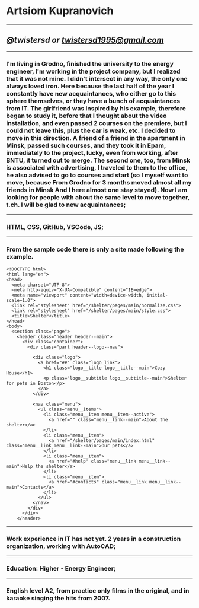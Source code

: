 # **Artsiom Kupranovich**
-----
## *@twistersd or twistersd1995@gmail.com*
-----
### I'm living in Grodno, finished the university to the energy engineer, I'm working in the project company, but I realized that it was not mine. I didn't intersect in any way, the only one always loved iron. Here because the last half of the year I constantly have new acquaintances, who either go to this sphere themselves, or they have a bunch of acquaintances from IT. The girlfriend was inspired by his example, therefore began to study it, before that I thought about the video installation, and even passed 2 courses on the premiere, but I could not leave this, plus the car is weak, etc. I decided to move in this direction. A friend of a friend in the apartment in Minsk, passed such courses, and they took it in Epam, immediately to the project, lucky, even from working, after BNTU, it turned out to merge. The second one, too, from Minsk is associated with advertising, I traveled to them to the office, he also advised to go to courses and start (so I myself want to move, because From Grodno for 3 months moved almost all my friends in Minsk And I here  almost one stay stayed). Now I am looking for people with about the same level to move together, t.ch. I will be glad to new acquaintances;
-----
### **HTML, CSS, GitHub, VSCode, JS;**
-----
### From the sample code there is only a site made following the example.

```
<!DOCTYPE html>
<html lang="en">
<head>
  <meta charset="UTF-8">
  <meta http-equiv="X-UA-Compatible" content="IE=edge">
  <meta name="viewport" content="width=device-width, initial-scale=1.0">
  <link rel="stylesheet" href="/shelter/pages/main/normalize.css">
  <link rel="stylesheet" href="/shelter/pages/main/style.css">
  <title>Shelter</title>
</head>
<body>
  <section class="page">
    <header class="header header--main">
      <div class="container">
        <div class="part header--logo--nav">

          <div class="logo">
            <a href="##" class="logo_link">
              <h1 class="logo__title logo__title--main">Cozy House</h1>
              <p class="logo__subtitle logo__subtitle--main">Shelter for pets in Boston</p>
            </a>
          </div>

          <nav class="menu">
            <ul class="menu__items">
              <li class="menu__item menu__item--active">
                <a href="" class="menu__link--main">About the shelter</a>
              </li>
              <li class="menu__item">
                <a href="/shelter/pages/main/index.html" class="menu__link menu__link--main">Our pets</a>
              </li>
              <li class="menu__item">
                <a href="#help" class="menu__link menu__link--main">Help the shelter</a>
              </li>
              <li class="menu__item">
                <a href="#contacts" class="menu__link menu__link--main">Contacts</a>
              </li>
            </ul>
          </nav>
        </div>
      </div>
    </header>
```
-----
### Work experience in IT has not yet. 2 years in a construction organization, working with AutoCAD;
-----
### Education: Higher - Energy Engineer;
------
### English level A2, from practice only films in the original, and in karaoke singing the hits from 2007.

